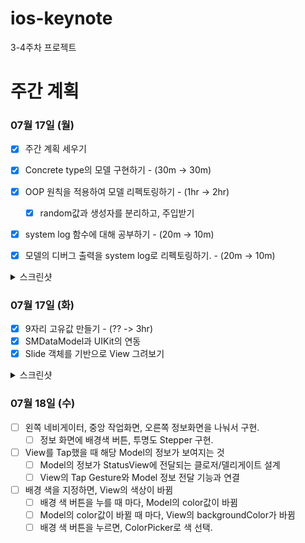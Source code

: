 # ios-keynote
3-4주차 프로젝트

# 주간 계획

### 07월 17일 (월)

- [x] 주간 계획 세우기
- [x] Concrete type의 모델 구현하기 - (30m -> 30m)
- [x] OOP 원칙을 적용하여 모델 리펙토링하기 - (1hr -> 2hr)
    - [x] random값과 생성자를 분리하고, 주입받기

- [x] system log 함수에 대해 공부하기 - (20m -> 10m)
- [x] 모델의 디버그 출력을 system log로 리펙토링하기. - (20m -> 10m)


<details>
    <summary>스크린샷</summary>
    <img width="800" alt="image" src="https://github.com/softeerbootcamp-2nd/ios-keynote/assets/46219689/888491e8-4afa-4e29-a97e-f7e00364746b">
    
</details>

### 07월 17일 (화)

- [x] 9자리 고유값 만들기 - (?? -> 3hr)
- [x] SMDataModel과 UIKit의 연동
- [x] Slide 객체를 기반으로 View 그려보기

<details>
    <summary>스크린샷</summary>

    <img width="500" alt="image" src="https://user-images.githubusercontent.com/46219689/254361875-6c05f37c-6079-4a0a-a0e3-9c50510962bf.png">
</details>

### 07월 18일 (수)

- [ ] 왼쪽 네비게이터, 중앙 작업화면, 오른쪽 정보화면을 나눠서 구현.
  - [ ] 정보 화면에 배경색 버튼, 투명도 Stepper 구현.
- [ ] View를 Tap했을 때 해당 Model의 정보가 보여지는 것
    - [ ] Model의 정보가 StatusView에 전달되는 클로저/델리게이트 설계
    - [ ] View의 Tap Gesture와 Model 정보 전달 기능과 연결
- [ ] 배경 색을 지정하면, View의 색상이 바뀜
    - [ ] 배경 색 버튼을 누를 때 마다, Model의 color값이 바뀜
    - [ ] Model의 color값이 바뀔 때 마다, View의 backgroundColor가 바뀜
    - [ ] 배경 색 버튼을 누르면, ColorPicker로 색 선택.
